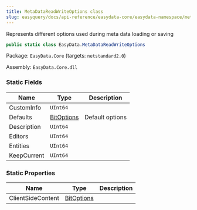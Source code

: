 ```yaml
---
title: MetaDataReadWriteOptions class
slug: easyquery/docs/api-reference/easydata-core/easydata-namespace/metadatareadwriteoptions-class
---
```



Represents different options used during meta data loading or saving
```csharp
public static class EasyData.MetaDataReadWriteOptions

```
Package: `EasyData.Core` (targets: `netstandard2.0`)

Assembly: `EasyData.Core.dll`

### Static Fields

| Name | Type | Description | 
| --- | --- | --- | 
| CustomInfo | `UInt64` |  | 
| Defaults | [BitOptions](/api-reference/easydata-core/easydata-namespace/bitoptions-class) | Default options | 
| Description | `UInt64` |  | 
| Editors | `UInt64` |  | 
| Entities | `UInt64` |  | 
| KeepCurrent | `UInt64` |  | 


### Static Properties

| Name | Type | Description | 
| --- | --- | --- | 
| ClientSideContent | [BitOptions](/api-reference/easydata-core/easydata-namespace/bitoptions-class) |  |